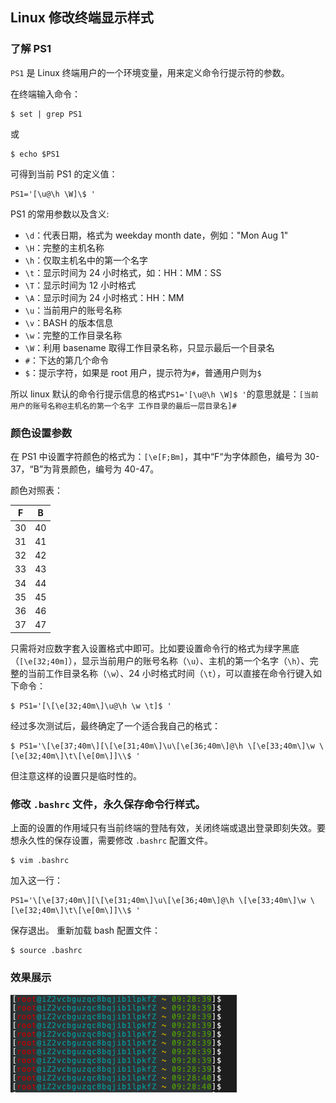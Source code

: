 ## Linux 修改终端显示样式

### 了解 PS1

`PS1` 是 Linux 终端用户的一个环境变量，用来定义命令行提示符的参数。

在终端输入命令：

```shell
$ set | grep PS1
```
或
```shell
$ echo $PS1
```

可得到当前 PS1 的定义值：

```shell
PS1='[\u@\h \W]\$ '
```

PS1 的常用参数以及含义:

- `\d`：代表日期，格式为 weekday month date，例如："Mon Aug 1"
- `\H`：完整的主机名称
- `\h`：仅取主机名中的第一个名字
- `\t`：显示时间为 24 小时格式，如：HH：MM：SS
- `\T`：显示时间为 12 小时格式
- `\A`：显示时间为 24 小时格式：HH：MM
- `\u`：当前用户的账号名称
- `\v`：BASH 的版本信息
- `\w`：完整的工作目录名称
- `\W`：利用 basename 取得工作目录名称，只显示最后一个目录名
- `#`：下达的第几个命令
- `$`：提示字符，如果是 root 用户，提示符为`#`，普通用户则为`$`

所以 linux 默认的命令行提示信息的格式`PS1='[\u@\h \W]$ '`的意思就是：`[当前用户的账号名称@主机名的第一个名字 工作目录的最后一层目录名]#`

### 颜色设置参数
在 PS1 中设置字符颜色的格式为：`[\e[F;Bm]`，其中“F“为字体颜色，编号为 30-37，“B”为背景颜色，编号为 40-47。

颜色对照表：

| F   | B   |
| --- | --- |
| 30  | 40  |
| 31  | 41  |
| 32  | 42  |
| 33  | 43  |
| 34  | 44  |
| 35  | 45  |
| 36  | 46  |
| 37  | 47  |

只需将对应数字套入设置格式中即可。比如要设置命令行的格式为绿字黑底（`[\e[32;40m]`），显示当前用户的账号名称（`\u`）、主机的第一个名字（`\h`）、完整的当前工作目录名称（`\w`）、24 小时格式时间（`\t`），可以直接在命令行键入如下命令：

```shell
$ PS1='[\[\e[32;40m\]\u@\h \w \t]$ '
```

经过多次测试后，最终确定了一个适合我自己的格式：

```shell
$ PS1='\[\e[37;40m\][\[\e[31;40m\]\u\[\e[36;40m\]@\h \[\e[33;40m\]\w \[\e[32;40m\]\t\[\e[0m\]]\\$ '
```

但注意这样的设置只是临时性的。

### 修改 `.bashrc` 文件，永久保存命令行样式。

上面的设置的作用域只有当前终端的登陆有效，关闭终端或退出登录即刻失效。要想永久性的保存设置，需要修改 `.bashrc` 配置文件。

```shell
$ vim .bashrc
```

加入这一行：
```shell
PS1='\[\e[37;40m\][\[\e[31;40m\]\u\[\e[36;40m\]@\h \[\e[33;40m\]\w \[\e[32;40m\]\t\[\e[0m\]]\\$ '
```

保存退出。
重新加载 bash 配置文件：
```shell
$ source .bashrc
```
### 效果展示
![](../assets/terminal-style.png)
